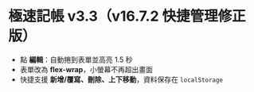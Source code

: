 # 極速記帳 v3.3（v16.7.2 快捷管理修正版）
- 點 **編輯**：自動捲到表單並高亮 1.5 秒
- 表單改為 **flex-wrap**，小螢幕不再超出畫面
- 快捷支援 **新增/覆寫、刪除、上下移動**，資料保存在 `localStorage`
